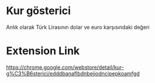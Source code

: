 # Kur gösterici
Anlık olarak Türk Lirasının dolar ve euro karşısındaki değeri

# Extension Link
https://chrome.google.com/webstore/detail/kur-g%C3%B6sterici/edddbanaflbdnbejiodncipepkoamfgd
